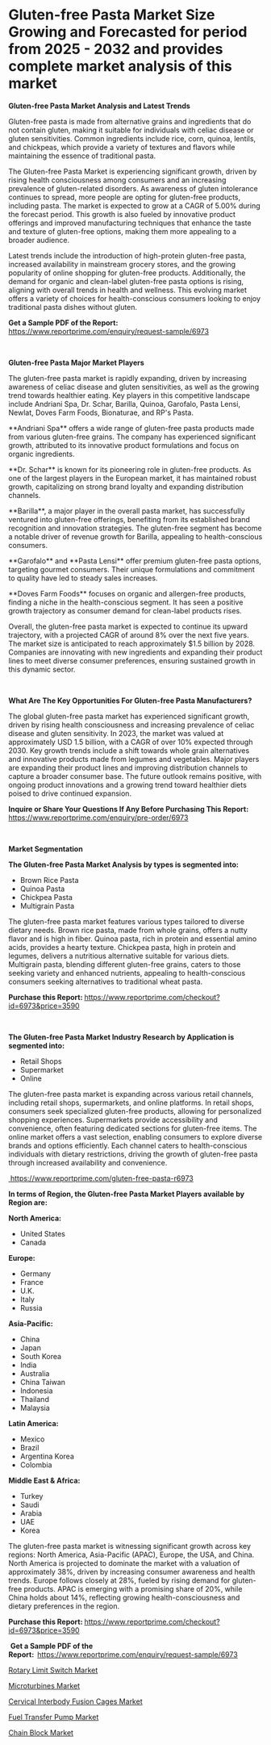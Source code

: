 <p><h1>Gluten-free Pasta Market Size Growing and Forecasted for period from 2025 - 2032 and provides complete market analysis of this market</h1></p><p><strong>Gluten-free Pasta Market Analysis and Latest Trends</strong></p>
<p><p>Gluten-free pasta is made from alternative grains and ingredients that do not contain gluten, making it suitable for individuals with celiac disease or gluten sensitivities. Common ingredients include rice, corn, quinoa, lentils, and chickpeas, which provide a variety of textures and flavors while maintaining the essence of traditional pasta.</p><p>The Gluten-free Pasta Market is experiencing significant growth, driven by rising health consciousness among consumers and an increasing prevalence of gluten-related disorders. As awareness of gluten intolerance continues to spread, more people are opting for gluten-free products, including pasta. The market is expected to grow at a CAGR of 5.00% during the forecast period. This growth is also fueled by innovative product offerings and improved manufacturing techniques that enhance the taste and texture of gluten-free options, making them more appealing to a broader audience.</p><p>Latest trends include the introduction of high-protein gluten-free pasta, increased availability in mainstream grocery stores, and the growing popularity of online shopping for gluten-free products. Additionally, the demand for organic and clean-label gluten-free pasta options is rising, aligning with overall trends in health and wellness. This evolving market offers a variety of choices for health-conscious consumers looking to enjoy traditional pasta dishes without gluten.</p></p>
<p><strong>Get a Sample PDF of the Report:&nbsp;</strong> <a href="https://www.reportprime.com/enquiry/request-sample/6973?utm_campaign=3254&utm_medium=2&utm_source=Github&utm_content=ia&utm_term=19032025&utm_id=gluten-free-pasta">https://www.reportprime.com/enquiry/request-sample/6973</a></p>
<p>&nbsp;</p>
<p><strong>Gluten-free Pasta Major Market Players</strong></p>
<p><p>The gluten-free pasta market is rapidly expanding, driven by increasing awareness of celiac disease and gluten sensitivities, as well as the growing trend towards healthier eating. Key players in this competitive landscape include Andriani Spa, Dr. Schar, Barilla, Quinoa, Garofalo, Pasta Lensi, Newlat, Doves Farm Foods, Bionaturae, and RP's Pasta.</p><p>**Andriani Spa** offers a wide range of gluten-free pasta products made from various gluten-free grains. The company has experienced significant growth, attributed to its innovative product formulations and focus on organic ingredients. </p><p>**Dr. Schar** is known for its pioneering role in gluten-free products. As one of the largest players in the European market, it has maintained robust growth, capitalizing on strong brand loyalty and expanding distribution channels. </p><p>**Barilla**, a major player in the overall pasta market, has successfully ventured into gluten-free offerings, benefiting from its established brand recognition and innovation strategies. The gluten-free segment has become a notable driver of revenue growth for Barilla, appealing to health-conscious consumers.</p><p>**Garofalo** and **Pasta Lensi** offer premium gluten-free pasta options, targeting gourmet consumers. Their unique formulations and commitment to quality have led to steady sales increases.</p><p>**Doves Farm Foods** focuses on organic and allergen-free products, finding a niche in the health-conscious segment. It has seen a positive growth trajectory as consumer demand for clean-label products rises.</p><p>Overall, the gluten-free pasta market is expected to continue its upward trajectory, with a projected CAGR of around 8% over the next five years. The market size is anticipated to reach approximately $1.5 billion by 2028. Companies are innovating with new ingredients and expanding their product lines to meet diverse consumer preferences, ensuring sustained growth in this dynamic sector.</p></p>
<p>&nbsp;</p>
<p><strong>What Are The Key Opportunities For Gluten-free Pasta Manufacturers?</strong></p>
<p><p>The global gluten-free pasta market has experienced significant growth, driven by rising health consciousness and increasing prevalence of celiac disease and gluten sensitivity. In 2023, the market was valued at approximately USD 1.5 billion, with a CAGR of over 10% expected through 2030. Key growth trends include a shift towards whole grain alternatives and innovative products made from legumes and vegetables. Major players are expanding their product lines and improving distribution channels to capture a broader consumer base. The future outlook remains positive, with ongoing product innovations and a growing trend toward healthier diets poised to drive continued expansion.</p></p>
<p><strong>Inquire or Share Your Questions If Any Before Purchasing This Report:</strong> <a href="https://www.reportprime.com/enquiry/pre-order/6973?utm_campaign=3254&utm_medium=2&utm_source=Github&utm_content=ia&utm_term=19032025&utm_id=gluten-free-pasta">https://www.reportprime.com/enquiry/pre-order/6973</a></p>
<p>&nbsp;</p>
<p><strong>Market Segmentation</strong></p>
<p><strong>The Gluten-free Pasta Market Analysis by types is segmented into:</strong></p>
<p><ul><li>Brown Rice Pasta</li><li>Quinoa Pasta</li><li>Chickpea Pasta</li><li>Multigrain Pasta</li></ul></p>
<p><p>The gluten-free pasta market features various types tailored to diverse dietary needs. Brown rice pasta, made from whole grains, offers a nutty flavor and is high in fiber. Quinoa pasta, rich in protein and essential amino acids, provides a hearty texture. Chickpea pasta, high in protein and legumes, delivers a nutritious alternative suitable for various diets. Multigrain pasta, blending different gluten-free grains, caters to those seeking variety and enhanced nutrients, appealing to health-conscious consumers seeking alternatives to traditional wheat pasta.</p></p>
<p><strong>Purchase this Report:&nbsp;</strong><a href="https://www.reportprime.com/checkout?id=6973&price=3590&utm_campaign=3254&utm_medium=2&utm_source=Github&utm_content=ia&utm_term=19032025&utm_id=gluten-free-pasta">https://www.reportprime.com/checkout?id=6973&price=3590</a></p>
<p>&nbsp;</p>
<p><strong>The Gluten-free Pasta Market Industry Research by Application is segmented into:</strong></p>
<p><ul><li>Retail Shops</li><li>Supermarket</li><li>Online</li></ul></p>
<p><p>The gluten-free pasta market is expanding across various retail channels, including retail shops, supermarkets, and online platforms. In retail shops, consumers seek specialized gluten-free products, allowing for personalized shopping experiences. Supermarkets provide accessibility and convenience, often featuring dedicated sections for gluten-free items. The online market offers a vast selection, enabling consumers to explore diverse brands and options efficiently. Each channel caters to health-conscious individuals with dietary restrictions, driving the growth of gluten-free pasta through increased availability and convenience.</p></p>
<p><a href="https://www.reportprime.com/gluten-free-pasta-r6973?utm_campaign=3254&utm_medium=2&utm_source=Github&utm_content=ia&utm_term=19032025&utm_id=gluten-free-pasta">&nbsp;https://www.reportprime.com/gluten-free-pasta-r6973</a></p>
<p><strong>In terms of Region, the Gluten-free Pasta Market Players available by Region are:</strong></p>
<p>
    <p> <strong> North America: </strong>
        <ul>
            <li>United States</li>
            <li>Canada</li>
        </ul>
        </p> 
    <p> <strong> Europe: </strong>
        <ul>
            <li>Germany</li>
            <li>France</li>
            <li>U.K.</li>
            <li>Italy</li>
            <li>Russia</li>
        </ul>
        </p> 
    <p> <strong> Asia-Pacific: </strong>
        <ul>
            <li>China</li>
            <li>Japan</li>
            <li>South Korea</li>
            <li>India</li>
            <li>Australia</li>
            <li>China Taiwan</li>
            <li>Indonesia</li>
            <li>Thailand</li>
            <li>Malaysia</li>
        </ul>
        </p> 
    <p> <strong> Latin America: </strong>
        <ul>
            <li>Mexico</li>
            <li>Brazil</li>
            <li>Argentina Korea</li>
            <li>Colombia</li>
        </ul>
        </p> 
    <p> <strong> Middle East & Africa: </strong>
        <ul>
            <li>Turkey</li>
            <li>Saudi</li>
            <li>Arabia</li>
            <li>UAE</li>
            <li>Korea</li>
        </ul>
    </p>
    </p>
<p><p>The gluten-free pasta market is witnessing significant growth across key regions: North America, Asia-Pacific (APAC), Europe, the USA, and China. North America is projected to dominate the market with a valuation of approximately 38%, driven by increasing consumer awareness and health trends. Europe follows closely at 28%, fueled by rising demand for gluten-free products. APAC is emerging with a promising share of 20%, while China holds about 14%, reflecting growing health-consciousness and dietary preferences in the region.</p></p>
<p><strong>Purchase this Report: </strong><a href="https://www.reportprime.com/checkout?id=6973&price=3590&utm_campaign=3254&utm_medium=2&utm_source=Github&utm_content=ia&utm_term=19032025&utm_id=gluten-free-pasta">https://www.reportprime.com/checkout?id=6973&price=3590</a></p>
<p>&nbsp;<strong>Get a Sample PDF of the Report:&nbsp;&nbsp;</strong><a href="https://www.reportprime.com/enquiry/request-sample/6973?utm_campaign=3254&utm_medium=2&utm_source=Github&utm_content=ia&utm_term=19032025&utm_id=gluten-free-pasta">https://www.reportprime.com/enquiry/request-sample/6973</a></p>
<p><strong></strong></p>
<p><p><a href="https://www.linkedin.com/pulse/growth-opportunities-rotary-limit-switch-market-industry-dynamics-ayswe?utm_campaign=3254&utm_medium=2&utm_source=Github&utm_content=ia&utm_term=19032025&utm_id=gluten-free-pasta">Rotary Limit Switch Market</a></p><p><a href="https://www.linkedin.com/pulse/comprehensive-report-microturbines-market-new-trends-9pwde?utm_campaign=3254&utm_medium=2&utm_source=Github&utm_content=ia&utm_term=19032025&utm_id=gluten-free-pasta">Microturbines Market</a></p><p><a href="https://www.linkedin.com/pulse/study-onthe-value-market-segmentation-share-analysis-cervical-yvnle?utm_campaign=3254&utm_medium=2&utm_source=Github&utm_content=ia&utm_term=19032025&utm_id=gluten-free-pasta">Cervical Interbody Fusion Cages Market</a></p><p><a href="https://www.linkedin.com/pulse/thorough-analysis-fuel-transfer-pump-market-itsindustrys-growth-hnhhe?utm_campaign=3254&utm_medium=2&utm_source=Github&utm_content=ia&utm_term=19032025&utm_id=gluten-free-pasta">Fuel Transfer Pump Market</a></p><p><a href="https://www.linkedin.com/pulse/chain-block-market-forecast-report-highlights-revenue-trends-e9nfe?utm_campaign=3254&utm_medium=2&utm_source=Github&utm_content=ia&utm_term=19032025&utm_id=gluten-free-pasta">Chain Block Market</a></p></p>